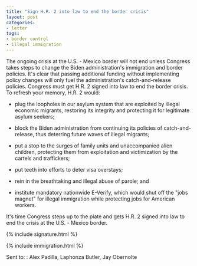 ```yaml
---
title: "Sign H.R. 2 into law to end the border crisis"
layout: post
categories:
- letter
tags:
- border control
- illegal immigration
---
```


The ongoing crisis at the U.S. - Mexico border will not end unless Congress takes steps to change the Biden administration's immigration and border policies. It's clear that passing additional funding without implementing policy changes will only fuel the administration's catch-and-release policies. Congress must get H.R. 2 signed into law to end the border crisis. To refresh your memory, H.R. 2 would:

- plug the loopholes in our asylum system that are exploited by illegal economic migrants, restoring its integrity and protecting it for legitimate asylum seekers;

- block the Biden administration from continuing its policies of catch-and-release, thus deterring future waves of illegal migrants;

- put a stop to the surges of family units and unaccompanied alien children, protecting them from exploitation and victimization by the cartels and traffickers;

- put teeth into efforts to deter visa overstays;

- rein in the breathtaking and illegal abuse of parole; and

- institute mandatory nationwide E-Verify, which would shut off the "jobs magnet" for illegal immigration while protecting jobs for American workers.

It's time Congress steps up to the plate and gets H.R. 2 signed into law to end the crisis at the U.S. - Mexico border.

{% include signature.html %}

{% include immigration.html %}

Sent to:
: Alex Padilla, Laphonza Butler, Jay Obernolte
